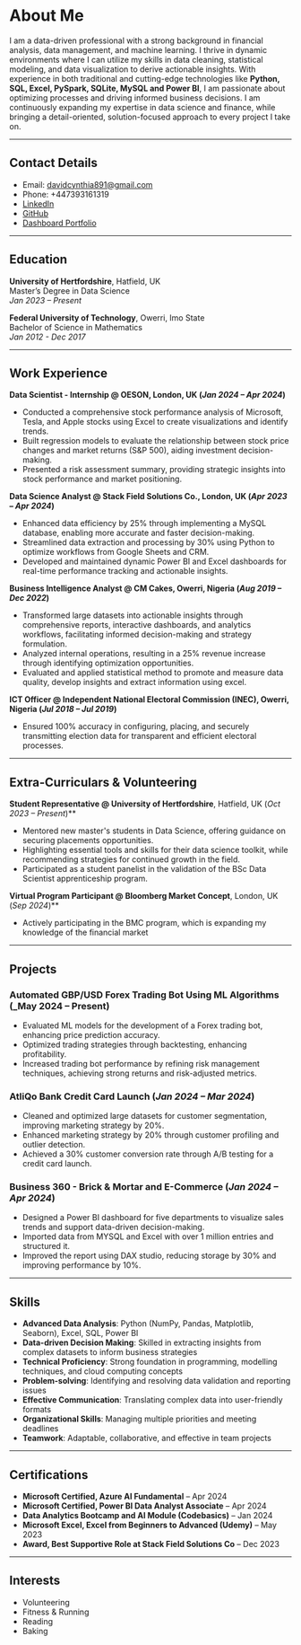 # About Me

I am a data-driven professional with a strong background in financial analysis, data management, and machine learning. I thrive in dynamic environments where I can utilize my skills in data cleaning, statistical modeling, and data visualization to derive actionable insights. With experience in both traditional and cutting-edge technologies like **Python, SQL, Excel, PySpark, SQLite, MySQL and Power BI**, I am passionate about optimizing processes and driving informed business decisions. I am continuously expanding my expertise in data science and finance, while bringing a detail-oriented, solution-focused approach to every project I take on.

---

## Contact Details
- Email: davidcynthia891@gmail.com  
- Phone: +447393161319  
- [LinkedIn](https://www.linkedin.com/in/chinenye-cynthia-udoye-data-scientist/)  
- [GitHub](https://github.com/Cynthiaudoye)
- [Dashboard Portfolio](https://codebasics.io/portfolio/Cynthia-Chinenye-Udoye)

---

## Education

**University of Hertfordshire**, Hatfield, UK  
Master’s Degree in Data Science  
*Jan 2023 – Present*

**Federal University of Technology**, Owerri, Imo State  
Bachelor of Science in Mathematics  
*Jan 2012 - Dec 2017*

---

## Work Experience

**Data Scientist - Internship @ OESON, London, UK (_Jan 2024 – Apr 2024_)**  
- Conducted a comprehensive stock performance analysis of Microsoft, Tesla, and Apple stocks using Excel to create visualizations and identify trends.
- Built regression models to evaluate the relationship between stock price changes and market returns (S&P 500), aiding investment decision-making.
- Presented a risk assessment summary, providing strategic insights into stock performance and market positioning.

**Data Science Analyst @ Stack Field Solutions Co., London, UK (_Apr 2023 – Apr 2024_)**  
- Enhanced data efficiency by 25% through implementing a MySQL database, enabling more accurate and faster decision-making.
- Streamlined data extraction and processing by 30% using Python to optimize workflows from Google Sheets and CRM.
- Developed and maintained dynamic Power BI and Excel dashboards for real-time performance tracking and actionable insights.

**Business Intelligence Analyst @ CM Cakes, Owerri, Nigeria (_Aug 2019 – Dec 2022_)**  
- Transformed large datasets into actionable insights through comprehensive reports, interactive dashboards, and analytics workflows, facilitating informed decision-making and strategy formulation.
- Analyzed internal operations, resulting in a 25% revenue increase through identifying optimization opportunities.
- Evaluated and applied statistical method to promote and measure data quality, develop insights and extract information using excel.

**ICT Officer @ Independent National Electoral Commission (INEC), Owerri, Nigeria (_Jul 2018 – Jul 2019_)**  

- Ensured 100% accuracy in configuring, placing, and securely transmitting election data for transparent and efficient electoral processes.

---

## Extra-Curriculars & Volunteering
 
**Student Representative @ University of Hertfordshire**, Hatfield, UK (_Oct 2023 – Present_)**   
- Mentored new master's students in Data Science, offering guidance on securing placements opportunities.
- Highlighting essential tools and skills for their data science toolkit, while recommending strategies for continued growth in the field.
- Participated as a student panelist in the validation of the BSc Data Scientist apprenticeship program.
   
**Virtual Program Participant @ Bloomberg Market Concept**, London, UK (_Sep 2024_)**  

- Actively participating in the BMC program, which is expanding my knowledge of the financial market

---

## Projects

### Automated GBP/USD Forex Trading Bot Using ML Algorithms (_May 2024 – Present)    
- Evaluated ML models for the development of a Forex trading bot, enhancing price prediction accuracy.
- Optimized trading strategies through backtesting, enhancing profitability.
- Increased trading bot performance by refining risk management techniques, achieving strong returns and risk-adjusted metrics.

### AtliQo Bank Credit Card Launch (_Jan 2024 – Mar 2024_)   
- Cleaned and optimized large datasets for customer segmentation, improving marketing strategy by 20%.
- Enhanced marketing strategy by 20% through customer profiling and outlier detection.
- Achieved a 30% customer conversion rate through A/B testing for a credit card launch.

### Business 360 - Brick & Mortar and E-Commerce (_Jan 2024 – Apr 2024_)   
- Designed a Power BI dashboard for five departments to visualize sales trends and support data-driven decision-making.
- Imported data from MYSQL and Excel with over 1 million entries and structured it.
- Improved the report using DAX studio, reducing storage by 30% and improving performance by 10%.

---

## Skills

- **Advanced Data Analysis**: Python (NumPy, Pandas, Matplotlib, Seaborn), Excel, SQL, Power BI  
- **Data-driven Decision Making**: Skilled in extracting insights from complex datasets to inform business strategies  
- **Technical Proficiency**: Strong foundation in programming, modelling techniques, and cloud computing concepts  
- **Problem-solving**: Identifying and resolving data validation and reporting issues  
- **Effective Communication**: Translating complex data into user-friendly formats  
- **Organizational Skills**: Managing multiple priorities and meeting deadlines  
- **Teamwork**: Adaptable, collaborative, and effective in team projects  

---

## Certifications

- **Microsoft Certified, Azure AI Fundamental** – Apr 2024  
- **Microsoft Certified, Power BI Data Analyst Associate** – Apr 2024  
- **Data Analytics Bootcamp and AI Module (Codebasics)** – Jan 2024  
- **Microsoft Excel, Excel from Beginners to Advanced (Udemy)** – May 2023
- **Award, Best Supportive Role at Stack Field Solutions Co** – Dec 2023

---

## Interests

- Volunteering  
- Fitness & Running  
- Reading  
- Baking  

